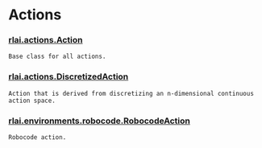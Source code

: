 # Actions
### [rlai.actions.Action](https://github.com/MatthewGerber/rlai/tree/master/src/rlai/actions.py#L9)
```
Base class for all actions.
```
### [rlai.actions.DiscretizedAction](https://github.com/MatthewGerber/rlai/tree/master/src/rlai/actions.py#L78)
```
Action that is derived from discretizing an n-dimensional continuous action space.
```
### [rlai.environments.robocode.RobocodeAction](https://github.com/MatthewGerber/rlai/tree/master/src/rlai/environments/robocode.py#L737)
```
Robocode action.
```
